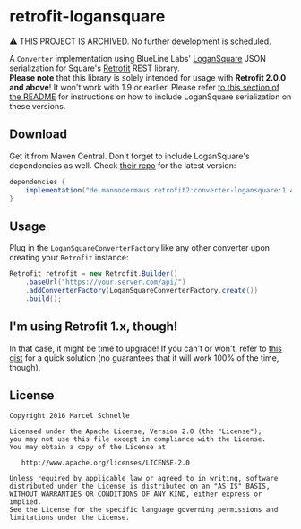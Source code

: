 # retrofit-logansquare

⚠️ THIS PROJECT IS ARCHIVED. No further development is scheduled.

A `Converter` implementation using BlueLine Labs' [LoganSquare][logansquare] JSON serialization for Square's [Retrofit][retrofit] REST library.  
**Please note** that this library is solely intended for usage with **Retrofit 2.0.0 and above**! It won't work with 1.9 or earlier. Please refer [to this section of the README](#retro1) for instructions on how to include LoganSquare serialization on these versions.

## Download

Get it from Maven Central. Don't forget to include LoganSquare's dependencies as well. Check [their repo][logansquare] for the latest version:

```groovy
dependencies {
    implementation("de.mannodermaus.retrofit2:converter-logansquare:1.4.1")
}
```

## Usage

Plug in the `LoganSquareConverterFactory` like any other converter upon creating your `Retrofit` instance:

```java
Retrofit retrofit = new Retrofit.Builder()
    .baseUrl("https://your.server.com/api/")
    .addConverterFactory(LoganSquareConverterFactory.create())
    .build();
```

<a name="retro1"></a>

## I'm using Retrofit 1.x, though!

In that case, it might be time to upgrade! If you can't or won't, refer to [this gist][v1gist] for a quick solution (no guarantees that it will work 100% of the time, though).

## License

    Copyright 2016 Marcel Schnelle

    Licensed under the Apache License, Version 2.0 (the "License");
    you may not use this file except in compliance with the License.
    You may obtain a copy of the License at

       http://www.apache.org/licenses/LICENSE-2.0

    Unless required by applicable law or agreed to in writing, software
    distributed under the License is distributed on an "AS IS" BASIS,
    WITHOUT WARRANTIES OR CONDITIONS OF ANY KIND, either express or implied.
    See the License for the specific language governing permissions and
    limitations under the License.

[logansquare]: https://github.com/bluelinelabs/LoganSquare
[retrofit]: https://github.com/square/retrofit
[v1gist]: https://gist.github.com/aurae/8427b93b27483763d9cb
